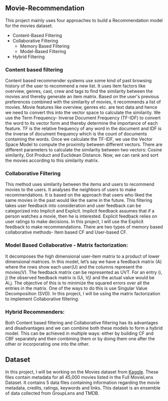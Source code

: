 ## Movie-Recommendation

This project mainly uses four approaches to build a Recommendation model for the movies dataset. 

* Content-Based Filtering
* Collaborative Filtering
  - Memory Based Filtering 
  - Model-Based Filtering
* Hybrid Filtering

### Content based filtering 
Content based recommender systems use some kind of past browsing history of the user to recommend a new list. It uses item factors like overview, genres, cast, crew and tags to find the similarity between the movies and thereby generate an item matrix. Based on the user's previous preferences combined with the similarity of movies, it recommends a list of movies. Movie features like overview, genres etc. are text data and hence we need to convert this into the vector space to calculate the similarity. We use the Term Frequency- Inverse Document Frequency (TF-IDF) to convert the word to its vector form and thereby determine the importance of each feature. TF is the relative frequency of any word in the document and IDF is the inverse of document frequency which is the count of documents containing the words. Once we calculate the TF-IDF, we use the Vector Space Model to compute the proximity between different vectors. There are different parameters to calculate the similarity between two vectors: Cosine similarity, Dot Product and Euclidean Distance. Now, we can rank and sort the movies according to this similarity matrix.
### Collaborative Filtering
This method uses similarity between the items and users to recommend movies to the users. It analyses the neighbors of users to make recommendations. It is based on the approach that users who liked the same movies in the past would like the same in the future. This filtering takes user feedback into consideration and user feedback can be categorized into Implicit and Explicit. Implicit feedback assumes that if a person watches a movie, then he is interested.  Explicit feedback relies on user ratings to make decisions. In this project, I will use the Explicit feedback to make recommendations. There are two types of memory based collaborative methods- Item based CF and User-based CF.
### Model Based Collaborative - Matrix factorization: 
It decomposes the high dimensional user-item matrix to a product of lower dimensional matrices. In this model, let’s say we have a feedback matrix (A) where the rows show each user(U) and the columns represent the movies(V).  The feedback matrix can be represented as UVT. For an entry (i, j) the observed feedback matrix is (Ui, Vj) and the actual value would be Ai,j. The objective of this is to minimize the squared errors over all the entries in the matrix. One of the ways to do this is use Singular Value Decomposition (SVD). In this project, I will be using the matrix factorization to implement Collaborative filtering.
### Hybrid Recommenders:
Both Content based filtering and Collaborative filtering has its advantages and disadvantages and we can combine both these models to form a hybrid model. This can be achieved in multiple ways: either by building CF and CBF separately and then combining them or by doing them one after the other or incorporating one into the other.

## Dataset

In this project, I will be working on the Movies dataset from [Kaggle](https://www.kaggle.com/rounakbanik/the-movies-dataset). These files contain metadata for all 45,000 movies listed in the Full MovieLens Dataset. It contains 5 data files containing information regarding the movie metadata, credits, ratings, keywords and links. This dataset is an ensemble of data collected from GroupLens and TMDB. 



